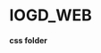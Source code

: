 # IOGD_WEB

#### css folder     
<link rel="stylesheet" href="css/animate.css"/> <!-- animate.css file for nice animations -->
